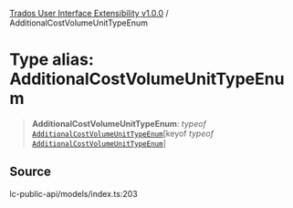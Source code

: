 [Trados User Interface Extensibility v1.0.0](../wiki/globals) / AdditionalCostVolumeUnitTypeEnum

# Type alias: AdditionalCostVolumeUnitTypeEnum

> **AdditionalCostVolumeUnitTypeEnum**: *typeof* [`AdditionalCostVolumeUnitTypeEnum`](../wiki/Variable.AdditionalCostVolumeUnitTypeEnum)\[keyof *typeof* [`AdditionalCostVolumeUnitTypeEnum`](../wiki/Variable.AdditionalCostVolumeUnitTypeEnum)\]

## Source

lc-public-api/models/index.ts:203
